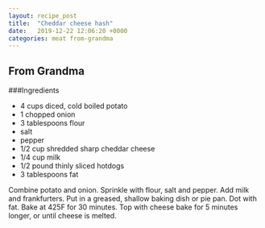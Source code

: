 ```yaml
---
layout: recipe_post
title:  "Cheddar cheese hash"
date:   2019-12-22 12:06:20 +0000
categories: meat from-grandma
---
```


## From Grandma
###Ingredients
* 4 cups diced, cold boiled potato
* 1 chopped onion
* 3 tablespoons flour
* salt
* pepper
* 1/2 cup shredded sharp cheddar cheese
* 1/4 cup milk
* 1/2 pound thinly sliced hotdogs
* 3 tablespoons fat


Combine potato and onion. Sprinkle with flour, salt and pepper. Add milk and frankfurters. Put in a greased, shallow baking dish or pie pan. Dot with fat. Bake at 425F for 30 minutes. Top with cheese bake for 5 minutes longer, or until cheese is melted.
